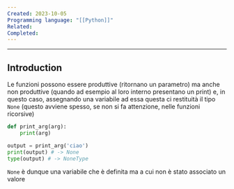 ```yaml
---
Created: 2023-10-05
Programming language: "[[Python]]"
Related: 
Completed:
---
```

---
## Introduction
Le funzioni possono essere produttive (ritornano un parametro) ma anche non produttive (quando ad esempio al loro interno presentano un print) e, in questo caso, assegnando una variabile ad essa questa ci restituità il tipo `None` (questo avviene spesso, se non si fa attenzione, nelle funzioni ricorsive)

```python
def print_arg(arg):
	print(arg)

output = print_arg('ciao')
print(output) # -> None
type(output) # -> NoneType
```

`None` è dunque una variabile che è definita ma a cui non è stato associato un valore